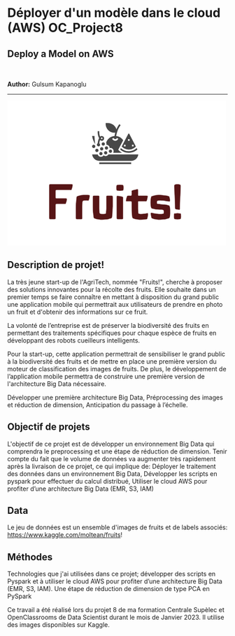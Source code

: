 # Déployer d'un modèle dans le cloud (AWS) OC_Project8
## Deploy a Model on AWS

&nbsp;

**Author:** Gulsum Kapanoglu

***
<img src="fruits.png">

## Description de projet!
La très jeune start-up de l'AgriTech, nommée "Fruits!", cherche à proposer des solutions innovantes pour la récolte des fruits. Elle souhaite dans un premier temps se faire connaître en mettant à disposition du grand public une application mobile qui permettrait aux utilisateurs de prendre en photo un fruit et d'obtenir des informations sur ce fruit.

La volonté de l’entreprise est de préserver la biodiversité des fruits en permettant des traitements spécifiques pour chaque espèce de fruits en développant des robots cueilleurs intelligents. 

Pour la start-up, cette application permettrait de sensibiliser le grand public à la biodiversité des fruits et de mettre en place une première version du moteur de classification des images de fruits. De plus, le développement de l’application mobile permettra de construire une première version de l'architecture Big Data nécessaire.

Développer une première architecture Big Data,
Préprocessing des images et réduction de dimension,
Anticipation du passage à l’échelle.

## Objectif de projets
L'objectif de ce projet est de développer un environnement Big Data qui comprendra le preprocessing et une étape de réduction de dimension.
Tenir compte du fait que le volume de données va augmenter très rapidement après la livraison de ce projet, ce qui implique de:
Déployer le traitement des données dans un environnement Big Data,
Développer les scripts en pyspark pour effectuer du calcul distribué,
Utiliser le cloud AWS pour profiter d’une architecture Big Data (EMR, S3, IAM)

## Data
Le jeu de données est un ensemble d'images de fruits et de labels associés: https://www.kaggle.com/moltean/fruits!

## Méthodes
Technologies que j'ai utilisées dans ce projet; développer des scripts en Pyspark et à utiliser le cloud AWS pour profiter d’une architecture Big Data (EMR, S3, IAM).
Une étape de réduction de dimension de type PCA en PySpark 


Ce travail a été réalisé lors du projet 8 de ma formation Centrale Supèlec et OpenClassrooms de Data Scientist durant le mois de Janvier 2023. Il utilise des images disponibles sur Kaggle.
